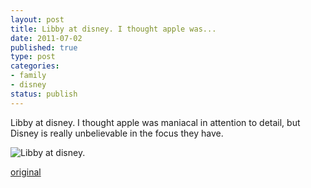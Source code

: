 ```yaml
--- 
layout: post
title: Libby at disney. I thought apple was...
date: 2011-07-02
published: true
type: post
categories: 
- family
- disney
status: publish
---
```

Libby at disney. I thought apple was maniacal in attention to detail, but Disney is really unbelievable in the focus they have.

![Libby at disney.](http://media.eick.us/2011/07/image10-500x333.jpg)

[original](http://media.eick.us/2011/07/image10.jpg)



